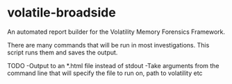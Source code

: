 # volatile-broadside
An automated report builder for the Volatility Memory Forensics Framework. 

There are many commands that will be run in most investigations. This script runs them and saves the output. 

TODO
  -Output to an *.html file instead of stdout
  -Take arguments from the command line that will specify the file to run on, path to volatility etc 
